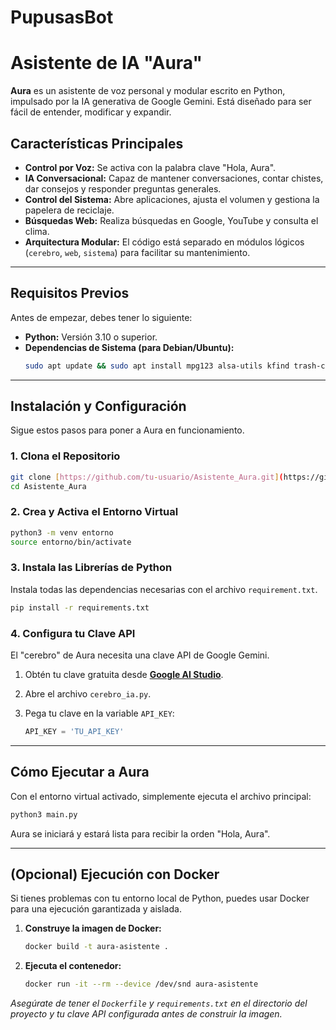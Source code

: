 # PupusasBot

# Asistente de IA "Aura" 

**Aura** es un asistente de voz personal y modular escrito en Python, impulsado por la IA generativa de Google Gemini. Está diseñado para ser fácil de entender, modificar y expandir.

##  Características Principales
* **Control por Voz:** Se activa con la palabra clave "Hola, Aura".
* **IA Conversacional:** Capaz de mantener conversaciones, contar chistes, dar consejos y responder preguntas generales.
* **Control del Sistema:** Abre aplicaciones, ajusta el volumen y gestiona la papelera de reciclaje.
* **Búsquedas Web:** Realiza búsquedas en Google, YouTube y consulta el clima.
* **Arquitectura Modular:** El código está separado en módulos lógicos (`cerebro`, `web`, `sistema`) para facilitar su mantenimiento.

---
##  Requisitos Previos

Antes de empezar, debes tener lo siguiente:

* **Python:** Versión 3.10 o superior.
* **Dependencias de Sistema (para Debian/Ubuntu):**
    ```bash
    sudo apt update && sudo apt install mpg123 alsa-utils kfind trash-cli portaudio19-dev -y
    ```

---
## Instalación y Configuración

Sigue estos pasos para poner a Aura en funcionamiento.

### 1. Clona el Repositorio
```bash
git clone [https://github.com/tu-usuario/Asistente_Aura.git](https://github.com/tu-usuario/Asistente_Aura.git)
cd Asistente_Aura
```

### 2. Crea y Activa el Entorno Virtual
```bash
python3 -m venv entorno
source entorno/bin/activate
```

### 3. Instala las Librerías de Python
Instala todas las dependencias necesarias con el archivo
`requirement.txt`.
```bash
pip install -r requirements.txt
```

### 4. Configura tu Clave API
El "cerebro" de Aura necesita una clave API de Google Gemini.

1.  Obtén tu clave gratuita desde **[Google AI Studio](https://aistudio.google.com/app/apikey)**.
2.  Abre el archivo `cerebro_ia.py`.
3.  Pega tu clave en la variable `API_KEY`:

    ```python
    API_KEY = 'TU_API_KEY'
    ```

---
##  Cómo Ejecutar a Aura

Con el entorno virtual activado, simplemente ejecuta el archivo principal:

```bash
python3 main.py
```

Aura se iniciará y estará lista para recibir la orden "Hola, Aura".

---
## (Opcional) Ejecución con Docker
Si tienes problemas con tu entorno local de Python, puedes usar Docker para una ejecución garantizada y aislada.

1.  **Construye la imagen de Docker:**
    ```bash
    docker build -t aura-asistente .
    ```
2.  **Ejecuta el contenedor:**
    ```bash
    docker run -it --rm --device /dev/snd aura-asistente
    ```
*Asegúrate de tener el `Dockerfile` y `requirements.txt` en el directorio del proyecto y tu clave API configurada antes de construir la imagen.*
